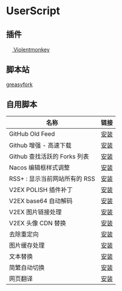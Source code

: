 # UserScript

## 插件

[<img src="https://violentmonkey.github.io/static/vm-6437e4e5a400c6eff1c23ead4d549b0a.png" height="16px"> Violentmonkey](https://violentmonkey.github.io/)

## 脚本站

[greasyfork](https://greasyfork.org/zh-CN)

## 自用脚本

| 名称                          | 链接                                                      |
| ----------------------------- | --------------------------------------------------------- |
| GitHub Old Feed               | [安装][github-old-feed]                                   |
| Github 增强 - 高速下载        | [安装][GithubEnhanced-High-Speed-Download]                |
| Github 查找活跃的 Forks 列表  | [安装][github-find-active-forks]                          |
| Nacos 编辑框样式调整          | [安装][nacos-style]                                       |
| RSS+ : 显示当前网站所有的 RSS | [安装][rss-show-site-all-rss]                             |
| V2EX POLISH 插件补丁          | [安装][v2ex-polish-patch]                                 |
| V2EX base64 自动解码          | [安装][Base64-Decode-In-V2ex]                             |
| V2EX 图片链接处理             | [安装][Convert-Image-Link-to-Img-Tag]                     |
| V2EX 头像 CDN 替换            | [安装][v2ex-avatar-cdn-replace]                           |
| 去除重定向                    | [安装][anti-redirect]                                     |
| 图片缓存处理                  | [安装][image-cache]                                       |
| 文本替换                      | [安装][TextReplacer]                                      |
| 简繁自动切换                  | [安装][Switch-Traditional-Chinese-and-Simplified-Chinese] |
| 网页翻译                      | [安装][webpage-translate]                                 |

[说明: 以下为引用, 在页面上不展示]: https://github.com/anaer/UserScript
[Base64-Decode-In-V2ex]: https://github.com/anaer/UserScript/raw/main/user.js/Base64-Decode-In-V2ex.user.js
[Convert-Image-Link-to-Img-Tag]: https://github.com/anaer/UserScript/raw/main/user.js/Convert-Image-Link-to-Img-Tag.user.js
[GithubEnhanced-High-Speed-Download]: https://github.com/anaer/UserScript/raw/main/user.js/GithubEnhanced-High-Speed-Download.user.js
[Switch-Traditional-Chinese-and-Simplified-Chinese]: https://github.com/anaer/UserScript/raw/main/user.js/Switch-Traditional-Chinese-and-Simplified-Chinese.user.js
[TextReplacer]: https://github.com/anaer/UserScript/raw/main/user.js/TextReplacer.user.js
[anti-redirect]: https://github.com/anaer/UserScript/raw/main/user.js/anti-redirect.user.js
[github-find-active-forks]: https://github.com/anaer/UserScript/raw/main/user.js/github-find-active-forks.user.js
[github-old-feed]: https://github.com/anaer/UserScript/raw/main/user.js/github-old-feed.user.js
[image-cache]: https://github.com/anaer/UserScript/raw/main/user.js/image-cache.user.js
[nacos-style]: https://github.com/anaer/UserScript/raw/main/user.js/nacos-style.user.js
[rss-show-site-all-rss]: https://github.com/anaer/UserScript/raw/main/user.js/rss-show-site-all-rss.user.js
[v2ex-avatar-cdn-replace]: https://github.com/anaer/UserScript/raw/main/user.js/v2ex-avatar-cdn-replace.user.js
[v2ex-polish-patch]: https://github.com/anaer/UserScript/raw/main/user.js/v2ex-polish-patch.user.js
[webpage-translate]: https://github.com/anaer/UserScript/raw/main/user.js/webpage-translate.user.js
